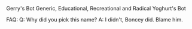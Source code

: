 Gerry's Bot
Generic, Educational, Recreational and Radical Yoghurt's Bot


FAQ:
Q: Why did you pick this name?
A: I didn't, Boncey did. Blame him.
